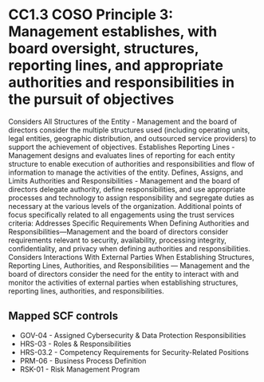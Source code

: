 # CC1.3 COSO Principle 3: Management establishes, with board oversight, structures, reporting lines, and appropriate authorities and responsibilities in the pursuit of objectives
Considers All Structures of the Entity - Management and the board of directors consider the multiple structures used (including operating units, legal entities, geographic distribution, and outsourced service providers) to support the achievement of objectives. Establishes Reporting Lines - Management designs and evaluates lines of reporting for each entity structure to enable execution of authorities and responsibilities and flow of information to manage the activities of the entity. Defines, Assigns, and Limits Authorities and Responsibilities - Management and the board of directors delegate authority, define responsibilities, and use appropriate processes and technology to assign responsibility and segregate duties as necessary at the various levels of the organization. Additional points of focus specifically related to all engagements using the trust services criteria: Addresses Specific Requirements When Defining Authorities and Responsibilities—Management and the board of directors consider requirements relevant to security, availability, processing integrity, confidentiality, and privacy when defining authorities and responsibilities. Considers Interactions With External Parties When Establishing Structures, Reporting Lines, Authorities, and Responsibilities — Management and the board of directors consider the need for the entity to interact with and monitor the activities of external parties when establishing structures, reporting lines, authorities, and responsibilities.
## Mapped SCF controls
- GOV-04 - Assigned Cybersecurity & Data Protection Responsibilities
- HRS-03 - Roles & Responsibilities
- HRS-03.2 - Competency Requirements for Security-Related Positions
- PRM-06 - Business Process Definition
- RSK-01 - Risk Management Program